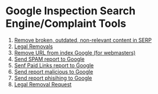 # Google Inspection Search Engine/Complaint Tools

1. <a href="https://search.google.com/search-console/remove-outdated-content">Remove broken, outdated, non-relevant content in SERP</a>
2. <a href="https://support.google.com/legal/troubleshooter/1114905">Legal Removals</a>
3. <a href="https://search.google.com/search-console/removals">Remove URL from index Google (for webmasters)</a>
4. <a href="https://www.google.com/webmasters/tools/spamreportform">Send SPAM report to Google</a>
5. <a href="https://www.google.com/webmasters/tools/paidlinks">Senf Paid Links report to Google</a>
6. <a href="https://safebrowsing.google.com/safebrowsing/report_badware/">Send report malicious to Google</a>
7. <a href="https://safebrowsing.google.com/safebrowsing/report_phish/">Send report phisihing to Google</a>
8. <a href="https://www.google.com/webmasters/tools/legal-removal-request?complaint_type=14">Legal Removal Request</a>
